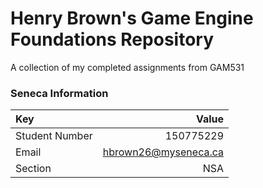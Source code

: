 # Henry Brown's Game Engine Foundations Repository

A collection of my completed assignments from GAM531

### Seneca Information

| Key | Value | 
| :------- | ------: |
| Student Number | 150775229 | 
| Email | hbrown26@myseneca.ca | 
| Section | NSA | 